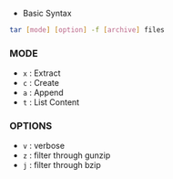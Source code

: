 -   Basic Syntax
```bash
tar [mode] [option] -f [archive] files
```
### MODE
-   `x` : Extract
-   `c` : Create
-   `a` : Append
-   `t` : List Content
### OPTIONS
-   `v` : verbose
-   `z` : filter through gunzip
-   `j` : filter through bzip